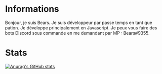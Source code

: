 # Informations

Bonjour, je suis Bears. Je suis développeur par passe temps en tant que pation. Je développe principalement en Javascript.
Je peux vous faire des bots Discord sous commande en me demandant par MP : Bears#9355.

# Stats

[![Anurag's GitHub stats](https://github-readme-stats.vercel.app/api?username=bears9355)](https://github.com/anuraghazra/github-readme-stats)
